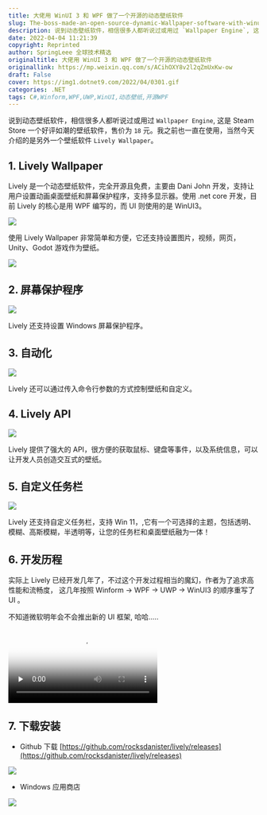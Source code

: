 ```yaml
---
title: 大佬用 WinUI 3 和 WPF 做了一个开源的动态壁纸软件
slug: The-boss-made-an-open-source-dynamic-Wallpaper-software-with-winui-3-and-WPF
description: 说到动态壁纸软件，相信很多人都听说过或用过 `Wallpaper Engine`, 这是 Steam Store 一个好评如潮的壁纸软件，售价为 `18` 元。我之前也一直在使用，当然今天介绍的是另外一个壁纸软件 `Lively Wallpaper`。
date: 2022-04-04 11:21:39
copyright: Reprinted
author: SpringLeee 全球技术精选
originaltitle: 大佬用 WinUI 3 和 WPF 做了一个开源的动态壁纸软件
originallink: https://mp.weixin.qq.com/s/ACihOXY8v2l2qZmUxKw-ow
draft: False
cover: https://img1.dotnet9.com/2022/04/0301.gif
categories: .NET
tags: C#,Winform,WPF,UWP,WinUI,动态壁纸,开源WPF
---
```


说到动态壁纸软件，相信很多人都听说过或用过 `Wallpaper Engine`, 这是 Steam Store 一个好评如潮的壁纸软件，售价为 `18` 元。我之前也一直在使用，当然今天介绍的是另外一个壁纸软件 `Lively Wallpaper`。

## 1. Lively Wallpaper   

Lively 是一个动态壁纸软件，完全开源且免费，主要由 Dani John 开发，支持让用户设置动画桌面壁纸和屏幕保护程序，支持多显示器。使用 .net core 开发，目前 Lively 的核心是用 WPF 编写的，而 UI 则使用的是 WinUI3。

![](https://img1.dotnet9.com/2022/04/0301.gif)

使用 Lively Wallpaper 非常简单和方便，它还支持设置图片，视频，网页，Unity、Godot 游戏作为壁纸。

![](https://img1.dotnet9.com/2022/04/0302.gif)


## 2. 屏幕保护程序

![](https://img1.dotnet9.com/2022/04/0303.gif)


Lively 还支持设置 Windows 屏幕保护程序。

## 3. 自动化      

![](https://img1.dotnet9.com/2022/04/0304.gif)


Lively 还可以通过传入命令行参数的方式控制壁纸和自定义。

## 4. Lively API     

![](https://img1.dotnet9.com/2022/04/0305.gif)


Lively 提供了强大的 API，很方便的获取鼠标、键盘等事件，以及系统信息，可以让开发人员创造交互式的壁纸。

## 5. 自定义任务栏    

![](https://img1.dotnet9.com/2022/04/0306.gif)


Lively 还支持自定义任务栏，支持 Win 11，,它有一个可选择的主题，包括透明、模糊、高斯模糊，半透明等，让您的任务栏和桌面壁纸融为一体！

## 6. 开发历程      

实际上 Lively 已经开发几年了，不过这个开发过程相当的魔幻，作者为了追求高性能和流畅度， 这几年按照 Winform -> WPF -> UWP -> WinUI3 的顺序重写了 UI 。

不知道微软明年会不会推出新的 UI 框架, 哈哈.....

<video id="video" controls="" preload="none" poster="https://img1.dotnet9.com/2022/04/0309.png">
  <source id="mp4" src="https://img1.dotnet9.com/2022/04/0308.mp4" type="video/mp4">
</video>

## 7. 下载安装      

- Github 下载 [https://github.com/rocksdanister/lively/releases](https://github.com/rocksdanister/lively/releases)

![](https://img1.dotnet9.com/2022/04/0310.png)

- Windows 应用商店

![](https://img1.dotnet9.com/2022/04/0307.png)